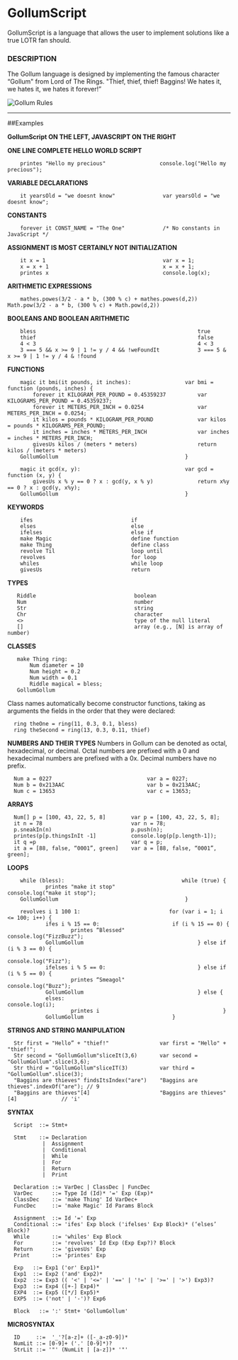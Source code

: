 # GollumScript

GollumScript is a language that allows the user to implement solutions like a true LOTR fan should.
### DESCRIPTION
The Gollum language is designed by implementing the famous character “Gollum" from Lord of The Rings.  "Thief, thief, thief! Baggins! We hates it, we hates it, we hates it forever!”  


![Gollum Rules](http://my.cs.lmu.edu/~aalzaid1/gollum/talklikegollum.png "Gollum Rules")



--------------------------------

##Examples

**GollumScript ON THE LEFT, JAVASCRIPT ON THE RIGHT**

**ONE LINE COMPLETE HELLO WORLD SCRIPT**

        printes "Hello my precious"                 console.log("Hello my precious");

**VARIABLE DECLARATIONS**

        it yearsOld = "we doesnt know"               var yearsOld = "we doesnt know";

**CONSTANTS**

        forever it CONST_NAME = "The One"            /* No constants in JavaScript */
    
**ASSIGNMENT IS MOST CERTAINLY NOT INITIALIZATION**

        it x = 1                                     var x = 1;
        x = x + 1                                    x = x + 1;
        printes x                                    console.log(x);
**ARITHMETIC EXPRESSIONS**

        mathes.powes(3/2 - a * b, (300 % c) + mathes.powes(d,2))   Math.pow(3/2 - a * b, (300 % c) + Math.pow(d,2))


**BOOLEANS AND BOOLEAN ARITHMETIC**

        bless                                                   true
        thief                                                   false
        4 < 3                                                   4 < 3
        3 === 5 && x >= 9 | 1 != y / 4 && !weFoundIt            3 === 5 & x >= 9 | 1 != y / 4 & !found

**FUNCTIONS**

        magic it bmi(it pounds, it inches):                 var bmi = function (pounds, inches) {
            forever it KILOGRAM_PER_POUND = 0.45359237          var KILOGRAMS_PER_POUND = 0.45359237;
            forever it METERS_PER_INCH = 0.0254                 var METERS_PER_INCH = 0.0254;
            it kilos = pounds * KILOGRAM_PER_POUND              var kilos = pounds * KILOGRAMS_PER_POUND;
            it inches = inches * METERS_PER_INCH                var inches = inches * METERS_PER_INCH;
            givesUs kilos / (meters * meters)                   return kilos / (meters * meters)
        GollumGollum                                        }
                                            	    
        magic it gcd(x, y):                                 var gcd = function (x, y) {
            givesUs x % y == 0 ? x : gcd(y, x % y)              return x%y == 0 ? x : gcd(y, x%y); 
        GollumGollum                                        }       
    
**KEYWORDS**

        ifes                               if 
        elses                              else 
        ifelses                            else if 
        make Magic                         define function
        make Thing                         define class
        revolve Til                        loop until
        revolves                           for loop
        whiles                             while loop
        givesUs                            return

**TYPES**

       Riddle                               boolean 
       Num                                  number
       Str                                  string 
       Chr                                  character
       <>                                   type of the null literal
       []                                   array (e.g., [N] is array of number)
       
**CLASSES**

       make Thing ring:
           Num diameter = 10 
           Num height = 0.2
           Num width = 0.1
           Riddle magical = bless;
       GollumGollum
       
Class names automatically become constructor functions, taking as arguments the fields in the order that they were declared:

      ring theOne = ring(11, 0.3, 0.1, bless)
      ring theSecond = ring(13, 0.3, 0.11, thief)

**NUMBERS AND THEIR TYPES**
Numbers in Gollum can be denoted as octal, hexadecimal, or decimal. Octal numbers are prefixed with a 0 and hexadecimal numbers are prefixed with a 0x. Decimal numbers have no prefix.

      Num a = 0227                              var a = 0227;
      Num b = 0x213AAC                          var b = 0x213AAC;
      Num c = 13653                             var c = 13653;
      
**ARRAYS**

      Num[] p = [100, 43, 22, 5, 8]        var p = [100, 43, 22, 5, 8];
      it n = 78                            var n = 78;
      p.sneakIn(n)                         p.push(n);
      printes(p[p.thingsInIt -1]           console.log(p[p.length-1]);
      it q =p                              var q = p;
      it a = [88, false, “0001”, green]    var a = [88, false, “0001”, green]; 

**LOOPS**

        while (bless):                                     while (true) {
                printes "make it stop"                          console.log("make it stop");
        GollumGollum                                        }
        
        revolves i 1 100 1:                            for (var i = 1; i <= 100; i++) {
                ifes i % 15 == 0:		                if (i % 15 == 0) {
                        printes “Blessed"         		        console.log("FizzBuzz");
                GollumGollum                                    } else if (i % 3 == 0) {
                                                                        console.log("Fizz");
                ifelses i % 5 == 0:                             } else if (i % 5 == 0) {
                        printes “Smeagol"                                   console.log("Buzz");
                GollumGollum                                    } else {
                elses:                                                  console.log(i);
                        printes i                                       }
                GollumGollum                            }
         
**STRINGS AND STRING MANIPULATION**

      Str first = "Hello” + "thief!"                var first = "Hello" + "thief!"; 
      Str second = "GollumGollum"sliceIt(3,6)       var second = "GollumGollum".slice(3,6);
      Str third = "GollumGollum"sliceIT(3)          var third = "GollumGollum".slice(3);
      "Baggins are thieves" findsItsIndex("are")    "Baggins are thieves".indexOf("are"); // 9  
      "Baggins are thieves"[4]                      "Baggins are thieves"[4]              // 'i'

**SYNTAX**

      Script  ::= Stmt+
      
      Stmt    ::= Declaration
               |  Assignment
               |  Conditional
               |  While
               |  For
               |  Return
               |  Print
              
      Declaration ::= VarDec | ClassDec | FuncDec
      VarDec      ::= Type Id (Id)* '=' Exp (Exp)*
      ClassDec    ::= 'make Thing' Id VarDec+
      FuncDec     ::= 'make Magic' Id Params Block
      
      Assignment  ::= Id '=' Exp
      Conditional ::= 'ifes' Exp block ('ifelses' Exp Block)* (‘elses’ Block)?
      While       ::= 'whiles' Exp Block
      For         ::= 'revolves' Id Exp (Exp Exp?)? Block
      Return      ::= 'givesUs' Exp
      Print       ::= 'printes' Exp
      
      Exp   ::= Exp1 ('or' Exp1)*
      Exp1  ::= Exp2 ('and' Exp2)*
      Exp2  ::= Exp3 (( '<' | '<=' | '==' | '!=' | '>=' | '>') Exp3)?
      Exp3  ::= Exp4 ([+-] Exp4)*
      EXP4  ::= Exp5 ([*/] Exp5)*
      EXP5  ::= ('not' | '-')? Exp6
      
      Block   ::= ':' Stmt+ 'GollumGollum'  
      

**MICROSYNTAX**

      ID     ::=  '_'?[a-z]+ ([-_a-z0-9])*
      NumLit ::= [0-9]+ ('.' [0-9]*)?
      StrLit ::= '"' (NumLit | [a-z])* '"'

    
